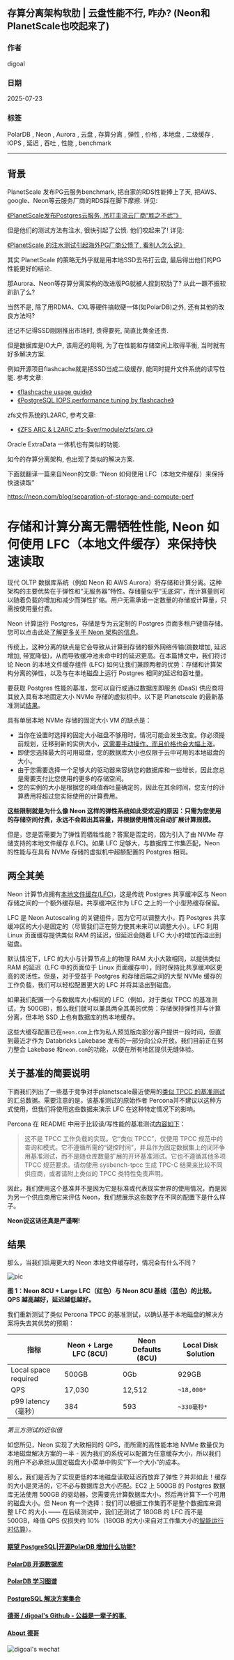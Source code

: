 ## 存算分离架构软肋 | 云盘性能不行, 咋办? (Neon和PlanetScale也咬起来了)  
              
### 作者              
digoal              
              
### 日期              
2025-07-23             
              
### 标签              
PolarDB , Neon , Aurora , 云盘 , 存算分离 , 弹性 , 价格 , 本地盘 , 二级缓存 , IOPS , 延迟 , 吞吐 , 性能 , benchmark           
              
----              
              
## 背景     
PlanetScale 发布PG云服务benchmark, 把自家的RDS性能捧上了天, 把AWS、google、Neon等云服务厂商的RDS踩在脚下摩擦. 详见:   
  
[《PlanetScale发布Postgres云服务, 吊打主流云厂商“胜之不武”》](../202507/20250713_04.md)    
  
但是他们的测试方法有注水, 很快引起了公愤. 他们咬起来了! 详见:   
  
[《PlanetScale 的注水测试引起海外PG厂商公愤了, 看别人怎么说》](../202507/20250723_04.md)    
  
其实 PlanetScale 的策略无外乎就是用本地SSD去吊打云盘, 最后得出他们的PG性能更好的结论.  
  
那Aurora、Neon等存算分离架构的改进版PG就被人捏到软肋了? 从此一蹶不振软趴趴了么?  
  
当然不是, 除了用RDMA、CXL等硬件搞软硬一体(如PolarDB)之外, 还有其他的改良方法吗?    
  
还记不记得SSD刚刚推出市场时, 贵得要死, 简直比黄金还贵.  
  
但是数据库是IO大户, 该用还的用啊, 为了在性能和存储空间上取得平衡, 当时就有好多解决方案.   
  
例如开源项目flashcache就是把SSD当成二级缓存, 能同时提升文件系统的读写性能. 参考文章:  
- [《flashcache usage guide》](../201407/20140704_01.md)    
- [《PostgreSQL IOPS performance tuning by flashcache》](../201406/20140628_01.md)    
  
zfs文件系统的L2ARC, 参考文章:  
- [《ZFS ARC & L2ARC zfs-$ver/module/zfs/arc.c》](201406/20140625_01.md)    
  
Oracle ExtraData 一体机也有类似的功能.  
      
如今的存算分离架构, 也出现了类似的解决方案.   
  
下面就翻译一篇来自Neon的文章: “Neon 如何使用 LFC（本地文件缓存）来保持快速读取”  
  
https://neon.com/blog/separation-of-storage-and-compute-perf  
  
# 存储和计算分离无需牺牲性能, Neon 如何使用 LFC（本地文件缓存）来保持快速读取  
  
现代 OLTP 数据库系统（例如 Neon 和 AWS Aurora）将存储和计算分离。这种架构的主要优势在于弹性和“无服务器”特性。存储量似乎“无底洞”，而计算量则可以随着负载的增加和减少而弹性扩缩。用户无需承诺一定数量的存储或计算量，只需按使用量付费。  
  
Neon 计算运行 Postgres，存储是专为云定制的 Postgres 页面多租户键值存储。您可以点击此处[了解更多关于 Neon 架构的信息](https://neon.com/docs/introduction/architecture-overview)。   
  
传统上，这种分离的缺点是它会导致从计算到存储的额外网络传输(跳数增加, 延迟增加, 带宽降低)，从而导致缓冲池未命中时的延迟更高。在本篇博文中，我们将讨论 Neon 的本地文件缓存组件 (LFC) 如何让我们兼顾两者的优势：存储和计算架构分离的弹性，以及与在本地磁盘上运行 Postgres 相同的延迟和吞吐量。  
  
要获取 Postgres 性能的基准，您可以自行或通过数据库即服务 (DaaS) 供应商将其放入具有本地固定大小 NVMe 存储的虚拟机中。以下是 Planetscale 的最新基准测试[结果](https://planetscale.com/blog/benchmarking-postgres)。   
  
具有单层本地 NVMe 存储的固定大小 VM 的缺点是：  
- 当你在设置时选择的固定大小磁盘不够用时，情况可能会发生改变。你必须提前规划，迁移到新的实例大小，[这需要手动操作，而且价格也会大幅上涨](https://youtu.be/3r9PsVwGkg4?list=PLI72dgeNJtzqElnNB6sQoAn2R-F3Vqm15&t=703)。  
- 即使您选择最大的可用磁盘，您的数据库大小也仅限于云中可用的本地磁盘的大小。  
- 由于您需要选择一个足够大的驱动器来容纳您的数据库和一些增长，因此您总是需要支付比您使用的更多的存储空间。  
- 您的实例的大小是根据您的峰值吞吐量确定的，因此在其余时间，您支付的计算费用将超过您实际使用的计算费用。  
  
<b>这些限制就是为什么像 Neon 这样的弹性系统如此受欢迎的原因：只需为您使用的存储空间付费，永远不会超出其容量，并根据使用情况自动扩展计算规模。</b>    
  
但是，您是否需要为了弹性而牺牲性能？答案是否定的，因为引入了由 NVMe 存储支持的本地文件缓存 (LFC)。如果 LFC 足够大，与数据库工作集匹配，Neon 的性能与在具有 NVMe 存储的虚拟机中超额配置的 Postgres 相同。  
  
## 两全其美  
Neon 计算节点拥有[本地文件缓存(LFC)](https://neon.com/docs/extensions/neon#what-is-the-local-file-cache)，这是传统 Postgres 共享缓冲区与 Neon 存储之间的一个额外缓存层。共享缓冲区作为 LFC 之上的一个小型热缓存保留。  
  
LFC 是 Neon Autoscaling 的关键组件，因为它可以调整大小，而 Postgres 共享缓冲区的大小是固定的（尽管我们正在努力使其未来可以调整大小）。LFC 利用 Linux 页面缓存提供类似 RAM 的延迟，但延迟会随着 LFC 大小的增加而溢出到磁盘。  
  
默认情况下，LFC 的大小与计算节点上的物理 RAM 大小大致相同，以提供类似 RAM 的延迟（LFC 中的页面位于 Linux 页面缓存中），同时保持比共享缓冲区更高的灵活性。但是，对于受益于 Postgres 和存储后端之间的大型 NVMe 缓存的工作负载，我们可以轻松配置更大的 LFC 并将其溢出到磁盘。  
  
如果我们配置一个与数据库大小相同的 LFC（例如，对于类似 TPCC 的基准测试，为 500GB），那么我们就可以兼具两全其美的优势：存储保持弹性并与计算分离，但本地 SSD 上也有数据库的热本地缓存。  
  
这些大缓存配置已在`neon.com`上作为私人预览版向部分客户提供一段时间，但直到最近才作为 Databricks Lakebase 发布的一部分向公众开放。我们目前正在努力整合 Lakebase 和`neon.com`的功能，以便在所有地区提供无缝体验。  
  
## 关于基准的简要说明  
下面我们列出了一些基于竞争对手planetscale最近使用的[类似 TPCC 的基准测试](https://planetscale.com/benchmarks/neon-lakebase)的汇总数据。需要注意的是，该基准测试的原始作者 Percona并不建议以这种方式使用，但我们将使用这些数据来演示 LFC 在这种特定情况下的影响。  
  
Percona 在 README 中用于比较读/写性能的基准测试[内容如下](https://github.com/Percona-Lab/sysbench-tpcc/commit/f110afa8023c7924b1ba00177232a9090624acb5)：  
  
> 这不是 TPCC 工作负载的实现。它“类似 TPCC”，仅使用 TPCC 规范中的查询和模式。它不遵循所需的“键控时间”，并且作为固定数据集上的闭环争用基准测试，而不是随仓库数量扩展的开环基准测试。它也不遵循其他多项 TPCC 规范要求。请勿使用 sysbench-tpcc 生成 TPC-C 结果来比较不同供应商，或者请附上类似的 TPCC 类特性免责声明。  
  
因此，我们使用这个基准并不是因为它是标准或代表现实世界的使用情况，而是因为另一个供应商用它来评估 Neon，我们想展示这些数字在不同的配置下是什么样子。  
  
<b> Neon说这话还真是严谨啊! </b>   
  
## 结果  
那么，当我们启用更大的 Neon 本地文件缓存时，情况会有什么不同？  
  
![pic](20250723_06_pic_001.avif)  
  
<b> 图 1：Neon 8CU + Large LFC（红色）与 Neon 8CU 基线（蓝色）的比较。QPS 越高越好，延迟越低越好。</b>   
  
我们重新测试了类似 Percona TPCC 的基准测试，以确认基于本地磁盘的解决方案将失去其优势的预期：  
  
指标 | Neon + Large LFC (8CU) 	| Neon Defaults (8CU)	| Local Disk Solution  
---|---|---|---  
Local space required|	500GB|	0Gb	|929GB  
QPS	|17,030	|12,512	| `~18,000*`  
p99 latency（毫秒）|	384|	593	| `~330毫秒*`  
  
*第三方测试的近似值*  
  
如您所见，Neon 实现了大致相同的 QPS，而所需的高性能本地 NVMe 数量仅为本地磁盘解决方案的一半 - 因为我们的系统可以配置为任意缓存大小，所以我们的用户不必承担从固定磁盘大小菜单中购买“下一个大小”的成本。  
  
那么，我们是否为了实现更低的本地磁盘读取延迟而放弃了弹性？并非如此！缓存的大小是灵活的，它不必与数据库总大小匹配。EC2 上 500GB 的 Postgres 数据库无法使用 500GB 的驱动器，您需要先计算数据库大小，然后再计算下一个可用的磁盘大小。但 Neon 有一个选择：我们可以根据工作集而不是整个数据库来调整 LFC 的大小 —— 在后续测试中，我们还测试了 180GB 的 LFC 而不是 500GB，峰值 QPS 仅损失约 10%（180GB 的大小来自对工作集大小的[智能运行时估算](https://neon.com/blog/dynamically-estimating-and-scaling-postgres-working-set-size)）。  
  
  
  
#### [期望 PostgreSQL|开源PolarDB 增加什么功能?](https://github.com/digoal/blog/issues/76 "269ac3d1c492e938c0191101c7238216")
  
  
#### [PolarDB 开源数据库](https://openpolardb.com/home "57258f76c37864c6e6d23383d05714ea")
  
  
#### [PolarDB 学习图谱](https://www.aliyun.com/database/openpolardb/activity "8642f60e04ed0c814bf9cb9677976bd4")
  
  
#### [PostgreSQL 解决方案集合](../201706/20170601_02.md "40cff096e9ed7122c512b35d8561d9c8")
  
  
#### [德哥 / digoal's Github - 公益是一辈子的事.](https://github.com/digoal/blog/blob/master/README.md "22709685feb7cab07d30f30387f0a9ae")
  
  
#### [About 德哥](https://github.com/digoal/blog/blob/master/me/readme.md "a37735981e7704886ffd590565582dd0")
  
  
![digoal's wechat](../pic/digoal_weixin.jpg "f7ad92eeba24523fd47a6e1a0e691b59")
  
